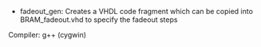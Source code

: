 - fadeout_gen: Creates a VHDL code fragment which can be copied into BRAM_fadeout.vhd to specify the fadeout steps

Compiler: g++ (cygwin)